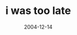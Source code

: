 ---
layout: base.njk
title : 'i was too late' 
view_title : 'i was too late' 
year : '2004' 
date : '2004-12-14' 
img_file : '/drawing/iwastoolate.png' 
html_file : 'iwastoolate' 
next_html : 'idonttrustyou.html' 
year_order : '239' 
permalink : "title/{{html_file}}.html"
---